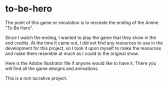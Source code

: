 # to-be-hero
The point of this game or simulation is to recreate the ending of the Anime "To Be Hero".

Since I watch the ending, I wanted to play the game that they show in the end credits. At the time it came out, I did not find any resources to use in the development for this project, so I took it upon myself to make the resources and make them resemble at much as I could to the original show.


Here is the Adobe Illustrator file if anyone would like to have it. There you will find all the game designs and animations.


This is a non lucrative project.
